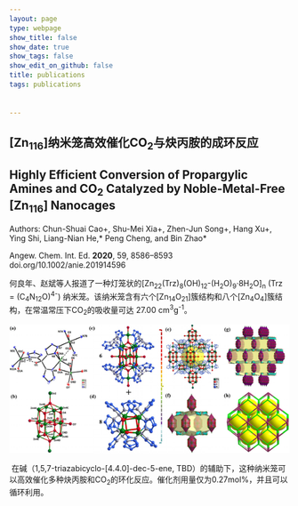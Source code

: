 ```yaml
---
layout: page
type: webpage
show_title: false
show_date: true
show_tags: false
show_edit_on_github: false
title: publications
tags: publications


---
```

## [Zn<sub>116</sub>]纳米笼高效催化CO<sub>2</sub>与炔丙胺的成环反应

## Highly Efficient Conversion of Propargylic Amines and CO<sub>2</sub> Catalyzed by Noble-Metal-Free [Zn<sub>116</sub>] Nanocages  
Authors: Chun-Shuai Cao+, Shu-Mei Xia+, Zhen-Jun Song+, Hang Xu+, Ying Shi, Liang-Nian He,*
Peng Cheng, and Bin Zhao*  

Angew. Chem. Int. Ed. **2020**, 59, 8586–8593  doi.org/10.1002/anie.201914596

​	何良年、赵斌等人报道了一种灯笼状的[Zn<sub>22</sub>(Trz)<sub>8</sub>(OH)<sub>12</sub>-(H<sub>2</sub>O)<sub>9</sub>·8H<sub>2</sub>O]<sub>n</sub> (Trz = (C<sub>4</sub>N<sub>12</sub>O)<sup>4-</sup>) 纳米笼。该纳米笼含有六个[Zn<sub>14</sub>O<sub>21</sub>]簇结构和八个[Zn<sub>4</sub>O<sub>4</sub>]簇结构，在常温常压下CO<sub>2</sub>的吸收量可达 27.00 cm<sup>3</sup>g<sup>-1</sup>。

![image-20200519155316423](upload/image-20200519155316423-1589898692124.png)

​	在碱（1,5,7-triazabicyclo-[4.4.0]-dec-5-ene, TBD）的辅助下，这种纳米笼可以高效催化多种炔丙胺和CO<sub>2</sub>的环化反应。催化剂用量仅为0.27mol%，并且可以循环利用。
